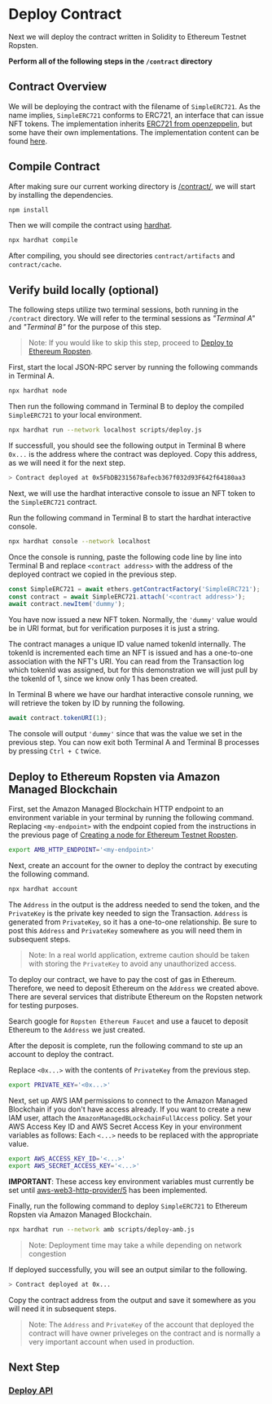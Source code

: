 # Deploy Contract

Next we will deploy the contract written in Solidity to Ethereum Testnet Ropsten.

**Perform all of the following steps in the `/contract` directory**

## Contract Overview

We will be deploying the contract with the filename of `SimpleERC721`. As the
name implies, `SimpleERC721` conforms to ERC721, an interface that can issue NFT
tokens. The implementation inherits [ERC721 from openzeppelin][1], but some have
their own implementations. The implementation content can be found [here][2].

## Compile Contract

After making sure our current working directory is [/contract/](/contract/),
we will start by installing the dependencies.

```bash
npm install
```

Then we will compile the contract using [hardhat](https://hardhat.org/).

```bash
npx hardhat compile
```

After compiling, you should see directories `contract/artifacts` and `contract/cache`.

## Verify build locally (optional)

The following steps utilize two terminal sessions, both running in the `/contract`
directory. We will refer to the terminal sessions as *"Terminal A"* and *"Terminal B"*
for the purpose of this step.

> Note: If you would like to skip this step, proceed to [Deploy to Ethereum Ropsten](#).

First, start the local JSON-RPC server by running the following commands in Terminal A.

```bash
npx hardhat node
```

Then run the following command in Terminal B to deploy the compiled `SimpleERC721`
to your local environment.

```bash
npx hardhat run --network localhost scripts/deploy.js
```

If successfull, you should see the following output in Terminal B where `0x...`
is the address where the contract was deployed. Copy this address, as we will
need it for the next step.

```bash
> Contract deployed at 0x5FbDB2315678afecb367f032d93F642f64180aa3
```

Next, we will use the hardhat interactive console to issue an NFT token to the `SimpleERC721`
contract.

Run the following command in Terminal B to start the hardhat interactive console.

```bash
npx hardhat console --network localhost
```

Once the console is running, paste the following code line by line into Terminal B
and replace `<contract address>` with the address of the deployed contract we copied
in the previous step.

```js
const SimpleERC721 = await ethers.getContractFactory('SimpleERC721');
const contract = await SimpleERC721.attach('<contract address>');
await contract.newItem('dummy');
```

You have now issued a new NFT token. Normally, the `'dummy'` value would be in
URI format, but for verification purposes it is just a string.

The contract manages a unique ID value named tokenId internally. The tokenId is
incremented each time an NFT is issued and has a one-to-one association with the
NFT's URI. You can read from the Transaction log which tokenId was assigned, but
for this demonstration we will just pull by the tokenId of 1, since we know
only 1 has been created.

In Terminal B where we have our hardhat interactive console running, we will
retrieve the token by ID by running the following.

```js
await contract.tokenURI(1);
```

The console will output `'dummy'` since that was the value we set in the previous
step. You can now exit both Terminal A and Terminal B processes by pressing `Ctrl + C`
twice.

## Deploy to Ethereum Ropsten via Amazon Managed Blockchain

First, set the Amazon Managed Blockchain HTTP endpoint to an environment variable
in your terminal by running the following command. Replacing `<my-endpoint>` with
the endpoint copied from the instructions in the previous page of
[Creating a node for Ethereum Testnet Ropsten](./DOCS_01_CREATE_AMB.md).

```bash
export AMB_HTTP_ENDPOINT='<my-endpoint>'
```

Next, create an account for the owner to deploy the contract by executing the
following command.

```bash
npx hardhat account
```

The `Address` in the output is the address needed to send the token, and the
`PrivateKey` is the private key needed to sign the Transaction. `Address` is
generated from `PrivateKey`, so it has a one-to-one relationship. Be sure to
post this `Address` and `PrivateKey` somewhere as you will need them in subsequent
steps.

> Note: In a real world application, extreme caution should be taken with storing
> the `PrivateKey` to avoid any unauthorized access.

To deploy our contract, we have to pay the cost of gas in Ethereum. Therefore,
we need to deposit Ethereum on the `Address` we created above. There are several
services that distribute Ethereum on the Ropsten network for testing purposes.

Search google for `Ropsten Ethereum Faucet` and use a faucet to deposit Ethereum
to the `Address` we just created.

After the deposit is complete, run the following command to ste up an account to
deploy the contract.

Replace `<0x...>` with the contents of `PrivateKey` from the previous step.

```bash
export PRIVATE_KEY='<0x...>'
```

Next, set up AWS IAM permissions to connect to the Amazon Managed Blockchain if
you don't have access already. If you want to create a new IAM user, attach the
`AmazonManagedBLockchainFullAccess` policy. Set your AWS Access Key ID and AWS
Secret Access Key in your environment variables as follows: Each `<...>` needs
to be replaced with the appropriate value.

```bash
export AWS_ACCESS_KEY_ID='<...>'
export AWS_SECRET_ACCESS_KEY='<...>'
```

**IMPORTANT**: These access key environment variables must currently be set until
[aws-web3-http-provider/5](https://github.com/awslabs/aws-web3-http-provider/issues/5)
has been implemented.

Finally, run the following command to deploy `SimpleERC721` to Ethereum Ropsten
via Amazon Managed Blockchain.

```bash
npx hardhat run --network amb scripts/deploy-amb.js
```

> Note: Deployment time may take a while depending on network congestion

If deployed successfully, you will see an output similar to the following.

```bash
> Contract deployed at 0x...
```

Copy the contract address from the output and save it somewhere as you will need
it in subsequent steps.

> Note: The `Address` and `PrivateKey` of the account that deployed the contract
> will have owner priveleges on the contract and is normally a very important
> account when used in production.

## Next Step

### [Deploy API][3]

[1]:https://docs.openzeppelin.com/contracts/3.x/erc721
[2]:/contract/contracts/SimpleERC721.sol
[3]:./DOCS_03_DEPLOY_API.md
